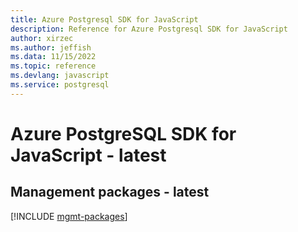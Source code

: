 ```yaml
---
title: Azure Postgresql SDK for JavaScript
description: Reference for Azure Postgresql SDK for JavaScript
author: xirzec
ms.author: jeffish
ms.data: 11/15/2022
ms.topic: reference
ms.devlang: javascript
ms.service: postgresql
---
```

# Azure PostgreSQL SDK for JavaScript - latest

## Management packages - latest
[!INCLUDE [mgmt-packages](postgresql-mgmt-index.md)]
